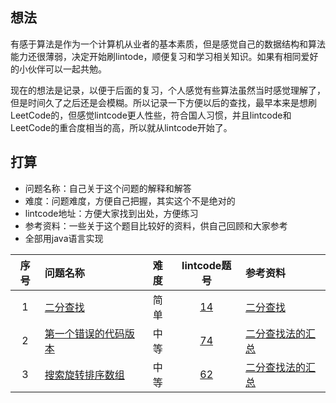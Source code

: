 ## 想法
有感于算法是作为一个计算机从业者的基本素质，但是感觉自己的数据结构和算法能力还很薄弱，决定开始刷lintode，顺便复习和学习相关知识。如果有相同爱好的小伙伴可以一起共勉。

现在的想法是记录，以便于后面的复习，个人感觉有些算法虽然当时感觉理解了，但是时间久了之后还是会模糊。所以记录一下方便以后的查找，最早本来是想刷LeetCode的，但感觉lintcode更人性些，符合国人习惯，并且lintcode和LeetCode的重合度相当的高，所以就从lintcode开始了。

## 打算
- 问题名称：自己关于这个问题的解释和解答
- 难度：问题难度，方便自己把握，其实这个不是绝对的
- lintcode地址：方便大家找到出处，方便练习
- 参考资料：一些关于这个题目比较好的资料，供自己回顾和大家参考
- 全部用java语言实现




|     序号     |    问题名称     |  难度  |lintcode题号|    参考资料     |
|:-----------:|:--------------|:------:|:---------:|:-------------|
|1|[二分查找](https://github.com/weiyanjie/lintcode/blob/master/src/top/androidman/lintcode/LintCode_14.java)|简单|[14](http://www.lintcode.com/zh-cn/problem/first-bad-version/)|[二分查找](http://blog.csdn.net/guoziqing506/article/details/50957775)|
|2|[第一个错误的代码版本](https://github.com/weiyanjie/lintcode/blob/master/src/top/androidman/lintcode/LintCode_74.java)|中等|[74](http://www.lintcode.com/zh-cn/problem/first-bad-version/)|[二分查找法的汇总](https://www.cnblogs.com/ider/archive/2012/04/01/binary_search.html)|
|3|[搜索旋转排序数组](https://github.com/weiyanjie/lintcode/blob/master/src/top/androidman/lintcode/LintCode_62.java)|中等|[62](http://www.lintcode.com/zh-cn/problem/first-bad-version/)|[二分查找法的汇总](https://www.cnblogs.com/ider/archive/2012/04/01/binary_search.html)|
